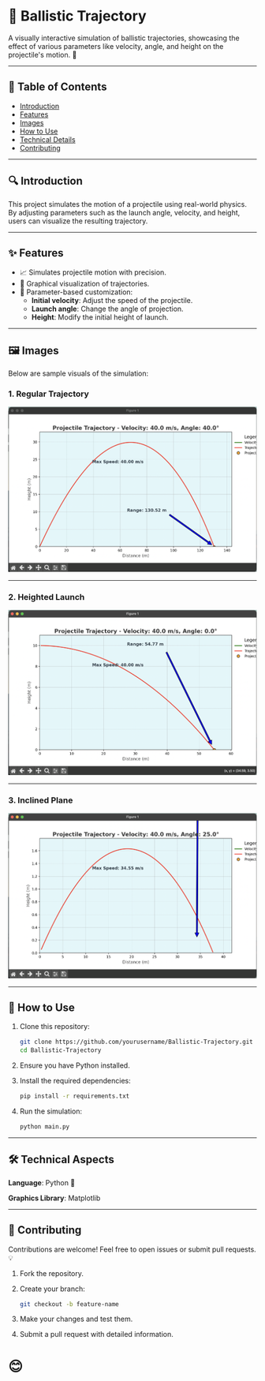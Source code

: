 # 🎯 Ballistic Trajectory

A visually interactive simulation of ballistic trajectories, showcasing the effect of various parameters like velocity, angle, and height on the projectile's motion. 🚀

---

## 📜 Table of Contents
- [Introduction](#introduction)
- [Features](#features)
- [Images](#images)
- [How to Use](#how-to-use)
- [Technical Details](#technical-details)
- [Contributing](#contributing)


---

## 🔍 Introduction
This project simulates the motion of a projectile using real-world physics. By adjusting parameters such as the launch angle, velocity, and height, users can visualize the resulting trajectory.

---

## ✨ Features
- 📈 Simulates projectile motion with precision.
- 🎨 Graphical visualization of trajectories.
- 🧮 Parameter-based customization:
  - **Initial velocity**: Adjust the speed of the projectile.
  - **Launch angle**: Change the angle of projection.
  - **Height**: Modify the initial height of launch.

---

## 🖼️ Images
Below are sample visuals of the simulation:

### 1. Regular Trajectory
![Regular Trajectory](./images/regular.png)

---

### 2. Heighted Launch
![Heighted Launch](./images/heighted.png)

---

### 3. Inclined Plane
![Inclined Plane](./images/incline.png)

---

## 🚀 How to Use
1. Clone this repository:
   ```bash
   git clone https://github.com/yourusername/Ballistic-Trajectory.git
   cd Ballistic-Trajectory
   
2. Ensure you have Python installed.

3. Install the required dependencies:
    ```bash
    pip install -r requirements.txt
    
4. Run the simulation:
    ```bash
    python main.py
    
---

## 🛠️ Technical Aspects
**Language**: Python 🐍

**Graphics Library**: Matplotlib

---

## 🤝 Contributing
Contributions are welcome! Feel free to open issues or submit pull requests. 💡

1. Fork the repository.


2. Create your branch:
    ```bash
    git checkout -b feature-name

3. Make your changes and test them.
4. Submit a pull request with detailed information.



# 😊
    
    
    
